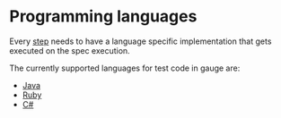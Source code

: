 # Programming languages

Every [step](../specifications/steps.md) needs to have a language specific implementation that gets executed on the spec execution.

The currently supported languages for test code in gauge are:
* [Java](java/java.md)
* [Ruby](ruby/ruby.md)
* [C#](csharp/csharp.md)



